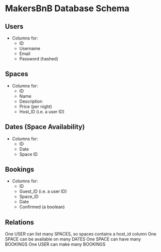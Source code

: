 # MakersBnB Database Schema

## Users
- Columns for:
    - ID
    - Username
    - Email
    - Password (hashed)

## Spaces
- Columns for:
    - ID
    - Name
    - Description
    - Price (per night)
    - Host_ID (i.e. a user ID)

## Dates (Space Availability)
- Columns for:
    - ID
    - Date
    - Space ID

## Bookings
- Columns for:
    - ID
    - Guest_ID (i.e. a user ID)
    - Space_ID
    - Date
    - Confirmed (a boolean)

## Relations
One USER can list many SPACES, so spaces contains a host_id column
One SPACE can be available on many DATES
One SPACE can have many BOOKINGS
One USER can make many BOOKINGS
